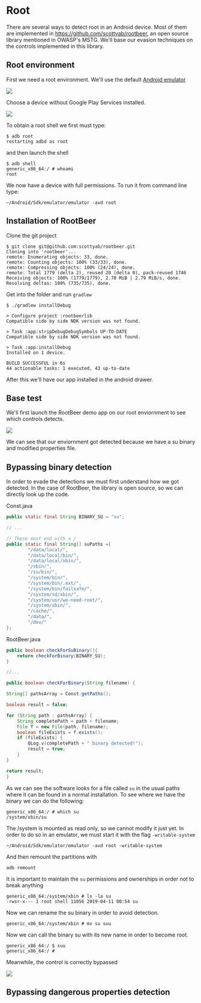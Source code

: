 # Root

There are several ways to detect root in an Android device. Most of them are implemented in <https://github.com/scottyab/rootbeer>, an open source library mentioned in OWASP's MSTG. We'll base our evasion techniques on the controls implemented in this library.

## Root environment

First we need a root environment. We'll use the default [Android emulator](https://developer.android.com/studio/run/emulator)

![](res/2020-03-10-19-52-23.png)

Choose a device without Google Play Services installed.

![](res/2020-03-10-19-58-45.png)

To obtain a root shell we first must type:

```console
$ adb root
restarting adbd as root
```

and then launch the shell

```console
$ adb shell
generic_x86_64:/ # whoami
root
```

We now have a device with full permissions. To run it from command line type:

```console
~/Android/Sdk/emulator/emulator -avd root
```


## Installation of RootBeer

Clone the git project

```console
$ git clone git@github.com:scottyab/rootbeer.git
Cloning into 'rootbeer'...
remote: Enumerating objects: 33, done.
remote: Counting objects: 100% (33/33), done.
remote: Compressing objects: 100% (24/24), done.
remote: Total 1779 (delta 2), reused 20 (delta 0), pack-reused 1746
Receiving objects: 100% (1779/1779), 2.70 MiB | 2.79 MiB/s, done.
Resolving deltas: 100% (735/735), done.
```

Get into the folder and run `gradlew`

```console
$ ./gradlew installDebug

> Configure project :rootbeerlib
Compatible side by side NDK version was not found.

> Task :app:stripDebugDebugSymbols UP-TO-DATE
Compatible side by side NDK version was not found.

> Task :app:installDebug
Installed on 1 device.

BUILD SUCCESSFUL in 6s
44 actionable tasks: 1 executed, 43 up-to-date
```

After this we'll have our app installed in the android drawer.

## Base test

We'll first launch the RootBeer demo app on our root enviornment to see which controls detects.

![](res/2020-03-10-20-32-53.png)

We can see that our enviornment got detected because we have a su binary and modified properties file.

## Bypassing binary detection

In order to evade the detections we must first understand how we got detected. In the case of RootBeer, the library is open source, so we can directly look up the code.

Const.java

```java
public static final String BINARY_SU = "su";

// ...

// These must end with a /
public static final String[] suPaths ={
        "/data/local/",
        "/data/local/bin/",
        "/data/local/xbin/",
        "/sbin/",
        "/su/bin/",
        "/system/bin/",
        "/system/bin/.ext/",
        "/system/bin/failsafe/",
        "/system/sd/xbin/",
        "/system/usr/we-need-root/",
        "/system/xbin/",
        "/cache/",
        "/data/",
        "/dev/"
};
```

RootBeer.java

```java
public boolean checkForSuBinary(){
    return checkForBinary(BINARY_SU);
}

//...

public boolean checkForBinary(String filename) {

String[] pathsArray = Const.getPaths();

boolean result = false;

for (String path : pathsArray) {
    String completePath = path + filename;
    File f = new File(path, filename);
    boolean fileExists = f.exists();
    if (fileExists) {
        QLog.v(completePath + " binary detected!");
        result = true;
    }
}

return result;
}
```

As we can see the software looks for a file called `su` in the usual paths where it can be found in a normal installation. To see where we have the binary we can do the following:

```console
generic_x86_64:/ # which su
/system/xbin/su
```

The /system is mounted as read only, so we cannot modify it just yet. In order to do so in an emulator, we must start it with the flag `-writable-system`

```console
~/Android/Sdk/emulator/emulator -avd root -writable-system
```

And then remount the partitions with

```console
adb remount
```

It is important to maintain the `su` permissions and ownerships in order not to break anything

```console
generic_x86_64:/system/xbin # ls -la su
-rwsr-x--- 1 root shell 11056 2019-04-11 00:54 su
```

Now we can rename the su binary in order to avoid detection.

```console
generic_x86_64:/system/xbin # mv su suu
```

Now we can call the binary su with its new name in order to become root.

```console
generic_x86_64:/ $ suu
generic_x86_64:/ #
```

Meanwhile, the control is correctly bypassed

![](res/2020-03-23-20-45-57.png)

## Bypassing dangerous properties detection
